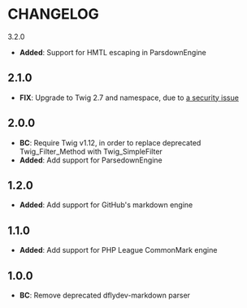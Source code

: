 CHANGELOG
=========

3.2.0

- **Added**: Support for HMTL escaping in ParsdownEngine

2.1.0
-----

- **FIX**: Upgrade to Twig 2.7 and namespace, due to [a security issue](https://symfony.com/blog/twig-sandbox-information-disclosure)

2.0.0
-----

- **BC**: Require Twig v1.12, in order to replace deprecated Twig_Filter_Method with Twig_SimpleFilter
- **Added**: Add support for ParsedownEngine

1.2.0
-----

- **Added**: Add support for GitHub's markdown engine

1.1.0
-----

- **Added**: Add support for PHP League CommonMark engine

1.0.0
-----

- **BC**: Remove deprecated dflydev-markdown parser
